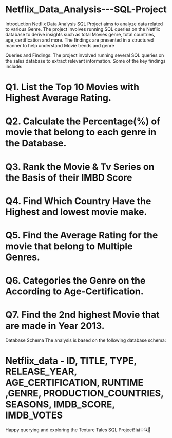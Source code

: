 # Netflix_Data_Analysis---SQL-Project

Introduction Netflix Data Analysis SQL Project aims to analyze data related to various Genre. The project involves running SQL queries on the Netflix database to derive insights such as total Movies genre, total countries, age_certification and more. The findings are presented in a structured manner to help understand Movie trends and genre 

Queries and Findings: The project involved running several SQL queries on the sales database to extract relevant information. Some of the key findings include:

# Q1. List the Top 10 Movies with Highest Average Rating.
# Q2. Calculate the Percentage(%) of movie that belong to each genre in the Database.
# Q3. Rank the Movie & Tv Series on the Basis of their IMBD Score
# Q4. Find Which Country Have the Highest and lowest movie make.
# Q5. Find the Average Rating for the movie that belong to Multiple Genres.
# Q6. Categories the Genre on the According to Age-Certification.
# Q7. Find the 2nd highest Movie that are made in Year 2013.

Database Schema The analysis is based on the following database schema:
# Netflix_data - ID,	TITLE,	TYPE,	RELEASE_YEAR,	AGE_CERTIFICATION,	RUNTIME	,GENRE,	PRODUCTION_COUNTRIES,	SEASONS,	IMDB_SCORE,	IMDB_VOTES

Happy querying and exploring the Texture Tales SQL Project! 📊💡🔍🚀


